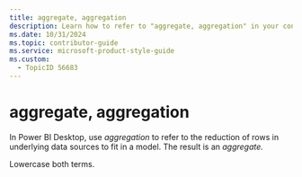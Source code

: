 ```yaml
---
title: aggregate, aggregation
description: Learn how to refer to "aggregate, aggregation" in your content.
ms.date: 10/31/2024
ms.topic: contributor-guide
ms.service: microsoft-product-style-guide
ms.custom:
  - TopicID 56683
---
```



# aggregate, aggregation

In Power BI Desktop, use *aggregation* to refer to the reduction of rows in underlying data sources to fit in a model. The result is an *aggregate.*

Lowercase both terms.



